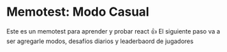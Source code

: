 # Memotest: Modo Casual
Este es un memotest para aprender y probar react 👍
El siguiente paso va a ser agregarle modos, desafíos diarios y leaderbaord de jugadores